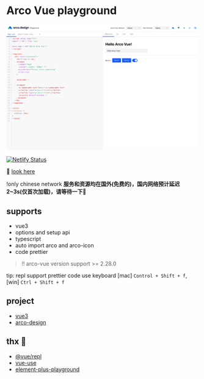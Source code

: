 # Arco Vue playground

![site-screenshot](./doc/site-screenshot.png)

[![Netlify Status](https://api.netlify.com/api/v1/badges/2051d1bc-3eae-4b90-a3c0-c46762a8a8f1/deploy-status)](https://app.netlify.com/sites/arco-vue-playground/deploys)

🥳 [look here](https://arco-vue-playground.netlify.app)

!only chinese network **服务和资源均在国外(免费的)，国内网络预计延迟2~3s(仅首次加载)，请等待一下🤪**

## supports

- vue3
- options and setup api
- typescript
- auto import arco and arco-icon
- code prettier

> ‼️ arco-vue version support >= 2.28.0

tip: repl support prettier code use keyboard [mac] `Control + Shift + f`, [win] `Ctrl + Shift + f`

## project

- [vue3](https://staging-cn.vuejs.org/)
- [arco-design](https://arco.design/)

## thx 🥰

- [@vue/repl](https://github.com/vuejs/repl)
- [vue-use](https://github.com/vueuse/vueuse)
- [element-plus-playground](https://github.com/element-plus/element-plus-playground)
